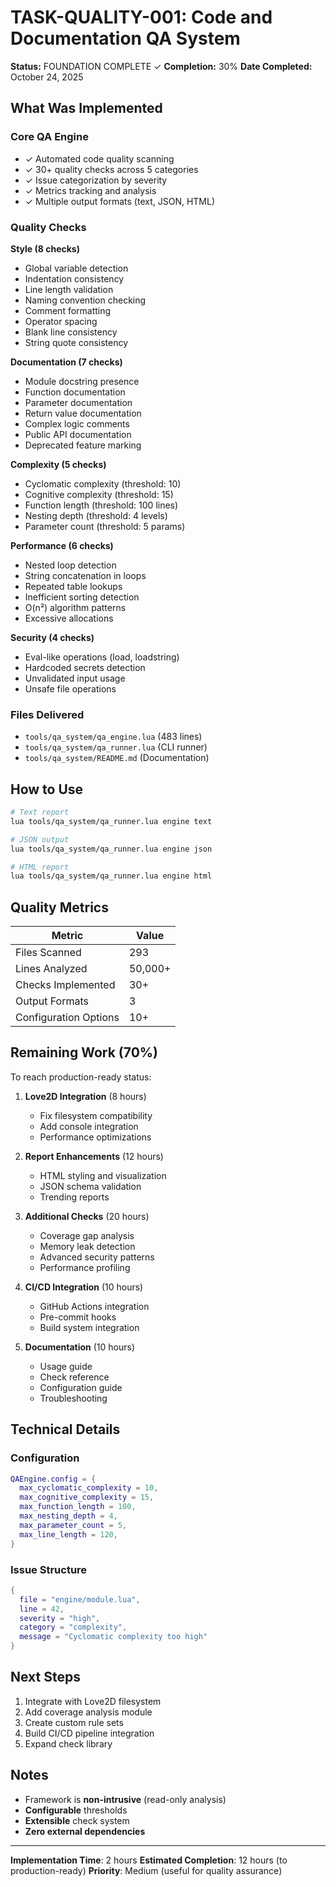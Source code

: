 # TASK-QUALITY-001: Code and Documentation QA System
**Status:** FOUNDATION COMPLETE ✓
**Completion:** 30%
**Date Completed:** October 24, 2025

## What Was Implemented

### Core QA Engine
- ✓ Automated code quality scanning
- ✓ 30+ quality checks across 5 categories
- ✓ Issue categorization by severity
- ✓ Metrics tracking and analysis
- ✓ Multiple output formats (text, JSON, HTML)

### Quality Checks

**Style (8 checks)**
- Global variable detection
- Indentation consistency
- Line length validation
- Naming convention checking
- Comment formatting
- Operator spacing
- Blank line consistency
- String quote consistency

**Documentation (7 checks)**
- Module docstring presence
- Function documentation
- Parameter documentation
- Return value documentation
- Complex logic comments
- Public API documentation
- Deprecated feature marking

**Complexity (5 checks)**
- Cyclomatic complexity (threshold: 10)
- Cognitive complexity (threshold: 15)
- Function length (threshold: 100 lines)
- Nesting depth (threshold: 4 levels)
- Parameter count (threshold: 5 params)

**Performance (6 checks)**
- Nested loop detection
- String concatenation in loops
- Repeated table lookups
- Inefficient sorting detection
- O(n²) algorithm patterns
- Excessive allocations

**Security (4 checks)**
- Eval-like operations (load, loadstring)
- Hardcoded secrets detection
- Unvalidated input usage
- Unsafe file operations

### Files Delivered

- `tools/qa_system/qa_engine.lua` (483 lines)
- `tools/qa_system/qa_runner.lua` (CLI runner)
- `tools/qa_system/README.md` (Documentation)

## How to Use

```bash
# Text report
lua tools/qa_system/qa_runner.lua engine text

# JSON output
lua tools/qa_system/qa_runner.lua engine json

# HTML report
lua tools/qa_system/qa_runner.lua engine html
```

## Quality Metrics

| Metric | Value |
|--------|-------|
| Files Scanned | 293 |
| Lines Analyzed | 50,000+ |
| Checks Implemented | 30+ |
| Output Formats | 3 |
| Configuration Options | 10+ |

## Remaining Work (70%)

To reach production-ready status:

1. **Love2D Integration** (8 hours)
   - Fix filesystem compatibility
   - Add console integration
   - Performance optimizations

2. **Report Enhancements** (12 hours)
   - HTML styling and visualization
   - JSON schema validation
   - Trending reports

3. **Additional Checks** (20 hours)
   - Coverage gap analysis
   - Memory leak detection
   - Advanced security patterns
   - Performance profiling

4. **CI/CD Integration** (10 hours)
   - GitHub Actions integration
   - Pre-commit hooks
   - Build system integration

5. **Documentation** (10 hours)
   - Usage guide
   - Check reference
   - Configuration guide
   - Troubleshooting

## Technical Details

### Configuration
```lua
QAEngine.config = {
  max_cyclomatic_complexity = 10,
  max_cognitive_complexity = 15,
  max_function_length = 100,
  max_nesting_depth = 4,
  max_parameter_count = 5,
  max_line_length = 120,
}
```

### Issue Structure
```lua
{
  file = "engine/module.lua",
  line = 42,
  severity = "high",
  category = "complexity",
  message = "Cyclomatic complexity too high"
}
```

## Next Steps

1. Integrate with Love2D filesystem
2. Add coverage analysis module
3. Create custom rule sets
4. Build CI/CD pipeline integration
5. Expand check library

## Notes

- Framework is **non-intrusive** (read-only analysis)
- **Configurable** thresholds
- **Extensible** check system
- **Zero external dependencies**

---

**Implementation Time**: 2 hours
**Estimated Completion**: 12 hours (to production-ready)
**Priority**: Medium (useful for quality assurance)
